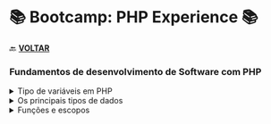 # 📚 Bootcamp: PHP Experience 📚 

🔙 [**VOLTAR**](../../../)

### **Fundamentos de desenvolvimento de Software com PHP**

  <details>
    <summary> Tipo de variáveis em PHP </summary>

  - [Variáveis](/PHP-Experience/Exercicios/variavel.php);
  - [Constantes](/PHP-Experience/Exercicios/constantes.php);
  </details>

  <details> 
    <summary> Os principais tipos de dados </summary>

  - [Strings](/PHP-Experience/Exercicios/strings.php);
  - [Integers / Números](/PHP-Experience/Exercicios/numeros.php);
  - [Datas](/PHP-Experience/Exercicios/datas.php);
  - [Arrays](/PHP-Experience/Exercicios/arrays.php);
  </details>

  <details>
    <summary> Funções e escopos </summary>

  - [Echo e Print](/PHP-Experience/Exercicios/echoPrint.php);
  </details>